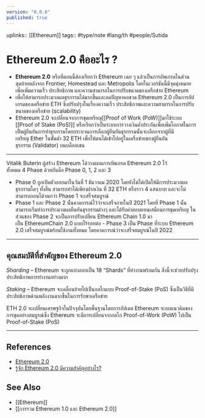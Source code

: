```yaml
---
version: "0.0.0"
published: true
---
```

uplinks:: [[Ethereum]]
tags:: #type/note #lang/th #people/Sutida

# Ethereum 2.0 คืออะไร ?
- **Ethereum 2.0** หรือที่ตอนนี้ต้องเรียกว่า Ethereum เฉย ๆ แล้วเป็นการอัพเกรดในส่วนสุดท้ายหลังจาก Frontier, Homestead และ Metropolis โดยในเวอร์ชันนี้มีจุดมุ่งหมายเพื่อเพิ่มความเร็ว ประสิทธิภาพ และความสามารถในการปรับขนาดของเครือข่าย Ethereum
- เพื่อให้สามารถประมวลผลธุรกรรมได้มากขึ้นและลดปัญหาคอขวด Ethereum 2.0 เป็นการอัปเกรดของเครือข่าย ETH ซึ่งปรับปรุงในเรื่องความเร็ว ประสิทธิภาพและความสามารถในการปรับขนาดของเครือข่าย (scalability)
- Ethereum 2.0 จะเปลี่ยนจากการขุดเหรียญ[[Proof of Work (PoW)]]มาใช้ระบบ [[Proof of Stake (PoS)]] หรือเรียกว่าเป็นระบบการวางเงินค้ำประกันเพื่อเพิ่มโอกาสในการเป็นผู้ยืนยันการทำธุรกรรมโดยกระบวนการเลือกผู้ยืนยันธุรกรรมนั้นจะเลือกจากผู้ที่มีเหรียญ Ether ในขั้นต่ำ 32 ETH เพื่อให้ตนได้เข้าไปอยู่ในเครือข่ายของผู้ยืนยันธุรกรรม (Validator) บนบล็อกเชน 
---
Vitalik Buterin ผู้สร้าง Ethereum ได้วางแผนการอัพเกรด Ethereum 2.0 ไว้ทั้งหมด 4 Phase ด้วยกันคือ Phase 0, 1, 2 และ 3
- Phase 0 ถูกเปิดตัวออกมาในวันที่ 1 ธันวาคม 2020 โดยยังไม่ได้เปิดให้มีการประมวลผลธุรกรรมใดๆ ทั้งสิ้น สามารถทำได้เพียงฝากเงิน ที่ 32 ETH หรือราว 4 แสนบาท และจะไม่สามารถถอนได้จนกว่า Phase 1 จะเสร็จสมบูรณ์
- Phase 1 และ Phase 2 นั้นคาดการณ์ไว้ว่าจะเสร็จภายในปี 2021 โดยที่ Phase 1 นั้นสามารถเริ่มทำการประมวลผลยืนยันธุรกรรมต่างๆ และได้รับค่าตอบแทนเสมือนการขุดเหรียญ ในส่วนของ Phase 2 จะเป็นการปรับเปลี่ยน Ethereum Chain 1.0 มาเป็น EthereumChain 2.0 แบบไร้รอยต่อ
- Phase 3 เป็น Phase ที่ระบบ Ethereum 2.0 เสร็จสมบูรณ์พร้อมใช้งานทั้งหมด โดยคาดการณ์ว่าจะเสร็จสมบูรณ์ในปี 2022 
---
## คุณสมบัติที่สำคัญของ Ethereum 2.0
*Sharding* – Ethereum จะถูกแบ่งออกเป็น 18 “Shards” ที่ทำงานพร้อมกัน สิ่งนี้จะช่วยปรับปรุงประสิทธิภาพการทำงานอย่างมาก

*Staking* – Ethereum จะเคลื่อนย้ายไปเป็นกลไกแบบ Proof-of-Stake (PoS) ซึ่งเป็นวิธีที่มีประสิทธิภาพด้านพลังงานมากขึ้นในการรักษาเครือข่าย

ETH 2.0 จะเปลี่ยนเศรษฐกิจในปัจจุบันโดยพื้นฐานโดยการอัปเดต Ethereum จะลบแนวคิดของการขุดอย่างสมบูรณ์ซึ่ง Ethereum จะมีการเปลี่ยนจากกลไก Proof-of-Work (PoW) ไปเป็น Proof-of-Stake (PoS) 

---

## References
- [Ethereum 2.0](https://zipmex.com/th/learn/ethereum-2-0-explained/)
- [รู้จัก Ethereum 2.0 มีความสำคัญอย่างไร?](https://news.trueid.net/detail/16arXygbVE7K)

## See Also
- [[Ethereum]]
- [[การรวม Ethereum 1.0 และ Ethereum 2.0]]
